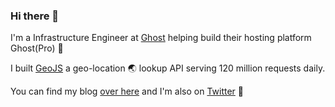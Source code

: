 ### Hi there 👋

I'm a Infrastructure Engineer at [Ghost](https://ghost.org/) helping build their hosting platform Ghost(Pro) 👻

I built [GeoJS](https://geojs.io/) a geo-location 🌏 lookup API serving 120 million requests daily.

You can find my blog [over here](https://jloh.co) and I'm also on [Twitter](https://jloh.co/l/twitter) 🦉

<!--
**jloh/jloh** is a ✨ _special_ ✨ repository because its `README.md` (this file) appears on your GitHub profile.

Here are some ideas to get you started:

- 🔭 I’m currently working on ...
- 🌱 I’m currently learning ...
- 👯 I’m looking to collaborate on ...
- 🤔 I’m looking for help with ...
- 💬 Ask me about ...
- 📫 How to reach me: ...
- 😄 Pronouns: ...
- ⚡ Fun fact: ...
-->
